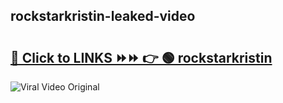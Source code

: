 
 ## rockstarkristin-leaked-video 

# <h2><a href="https://clipsfans.com/rockstarkristin&ref=git">🔗 Click to LINKS ⏩⏩ 👉 🟢 rockstarkristin </a></h2>

<a href="https://clipsfans.com/rockstarkristin&ref=git" rel="nofollow" data-target="animated-image.originalLink"><img src="https://i.ibb.co.com/xMMVF88/686577567.gif" alt="Viral Video Original" style="max-width: 100%; display: inline-block;" data-target="animated-image.originalImage"></a>
